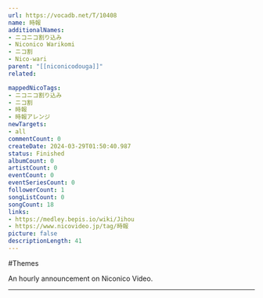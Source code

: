 ```yaml
---
url: https://vocadb.net/T/10408
name: 時報
additionalNames: 
- ニコニコ割り込み
- Niconico Warikomi
- ニコ割
- Nico-wari
parent: "[[niconicodouga]]"
related:

mappedNicoTags:
- ニコニコ割り込み
- ニコ割
- 時報
- 時報アレンジ
newTargets:
- all
commentCount: 0
createDate: 2024-03-29T01:50:40.987
status: Finished
albumCount: 0
artistCount: 0
eventCount: 0
eventSeriesCount: 0
followerCount: 1
songListCount: 0
songCount: 18
links: 
- https://medley.bepis.io/wiki/Jihou
- https://www.nicovideo.jp/tag/時報
picture: false
descriptionLength: 41
---
```


#Themes

An hourly announcement on Niconico Video.

---

